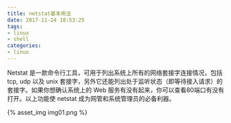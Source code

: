 ```yaml
---
title: netstat基本用法
date: 2017-11-24 18:53:25
tags: 
- linux
- shell
categories: 
- linux
---
```


Netstat 是一款命令行工具，可用于列出系统上所有的网络套接字连接情况，包括 tcp, udp 以及 unix 套接字，另外它还能列出处于监听状态（即等待接入请求）的套接字。如果你想确认系统上的 Web 服务有没有起来，你可以查看80端口有没有打开。以上功能使 netstat 成为网管和系统管理员的必备利器。

<!-- more -->

{% asset_img img01.png %}
